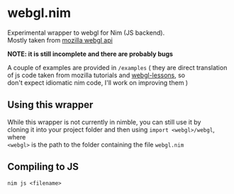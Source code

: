 webgl.nim
=========
Experimental wrapper to webgl for Nim (JS backend).  
Mostly taken from [mozilla webgl api](https://developer.mozilla.org/en-US/docs/Web/API/WebGL_API)

__NOTE: it is still incomplete and there are probably bugs__

A couple of examples are provided in `/examples` 
( they are direct translation of js code taken from mozilla tutorials and [webgl-lessons](https://github.com/tparisi/webgl-lessons), so  
don't expect idiomatic nim code, I'll work on improving them )

Using this wrapper
------------------
While this wrapper is not currently in nimble, you can still use it by  
cloning it into your project folder and then using `import <webgl>/webgl`, where  
`<webgl>` is the path to the folder containing the file `webgl.nim`

Compiling to JS
---------------

```
nim js <filename>
```